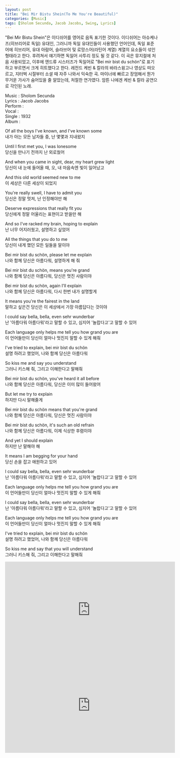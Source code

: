 ```yaml
---
layout: post
title: "Bei Mir Bistu Shein(To Me You're Beautiful)"
categories: [Music]
tags: [Sholom Secunda, Jacob Jacobs, Swing, Lyrics]
---
```


"Bei Mir Bistu Shein"은 이디쉬어를 영어로 음독 표기한 것이다. 이디쉬어는 아슈케나즈(히브리어로 독일) 유대인, 그러니까 독일 유대인들이 사용했던 언어인데, 독일 표준어에 히브리어, 유대 아람어, 슬라브어 및 로망스어(라틴어 계열) 계열의 요소들이 섞인 형태라고 한다. 후려쳐서 얘기하면 독일어 사투리 정도 될 것 같다. 이 곡은 뮤지컬에 처음 사용되었고, 이후에 앤드류 시스터즈가 독일어로 "Bei mir bist du schön"로 표기하고 부르면서 크게 히트했다고 한다. 레전드 케빈 & 칼라의 바라스윙고나 영상도 떠오르고, 지터벅 시절부터 소셜 때 자주 나와서 익숙한 곡. 마이너에 빠르고 장엄해서 뭔가 무거운 가사가 숨어있을 줄 알았는데, 처절한 연가였다. 암튼 나에겐 케빈 & 칼라 공연으로 각인된 노래.

Music : Sholom Secunda  
Lyrics : Jacob Jacobs  
Perform :    
Vocal :   
Single : 1932   
Album :   

Of all the boys I've known, and I've known some  
내가 아는 모든 남자들 중, 난 몇몇과 지내왔지  

Until I first met you, I was lonesome  
당신을 만나기 전까지 난 외로웠어  

And when you came in sight, dear, my heart grew light  
당신이 내 눈에 들어올 때, 오, 내 마음속엔 빛이 일어났고  

And this old world seemed new to me  
이 세상은 다른 세상이 되었지  

You're really swell, I have to admit you  
당신은 정말 멋져, 난 인정해야만 해  

Deserve expressions that really fit you  
당신에게 정말 어울리는 표현이고 받을만 해  

And so I've racked my brain, hoping to explain  
난 너무 어지러웠고, 설명하고 싶었어  

All the things that you do to me  
당신이 내게 했던 모든 일들을 말이야  

Bei mir bist du schön, please let me explain  
나와 함께 당신은 아름다워, 설명하게 해 줘  

Bei mir bist du schön, means you're grand  
나와 함께 당신은 아름다워, 당신은 멋진 사람이야  

Bei mir bist du schön, again I'll explain  
나와 함께 당신은 아름다워, 다시 한번 내가 설명할게  

It means you're the fairest in the land  
말하고 싶은건 당신은 이 세상에서 가장 아름답다는 것이야  

I could say bella, bella, even sehr wunderbar  
난 '아름다워 아름다워'라고 말할 수 있고, 심지어 '놀랍다고'고 말할 수 있어  

Each language only helps me tell you how grand you are  
이 언어들만이 당신이 얼마나 멋진지 말할 수 있게 해줘  

I've tried to explain, bei mir bist du schön  
설명 하려고 했었어, 나와 함께 당신은 아름다워  

So kiss me and say you understand  
그러니 키스해 줘, 그리고 이해한다고 말해줘  

Bei mir bist du schön, you've heard it all before  
나와 함께 당신은 아름다워, 당신은 이미 많이 들어왔어  

But let me try to explain  
하지만 다시 말해줄게  

Bei mir bist du schön means that you're grand  
나와 함께 당신은 아름다워, 당신은 멋진 사람이야  

Bei mir bist du schön, it's such an old refrain  
나와 함께 당신은 아름다워, 이제 식상한 후렴이야  

And yet I should explain  
하지만 난 말해야 해  

It means I am begging for your hand  
당신 손을 잡고 애원하고 있어  

I could say bella, bella, even sehr wunderbar  
난 '아름다워 아름다워'라고 말할 수 있고, 심지어 '놀랍다고'고 말할 수 있어  

Each language only helps me tell you how grand you are  
이 언어들만이 당신이 얼마나 멋진지 말할 수 있게 해줘  

I could say bella, bella, even sehr wunderbar  
난 '아름다워 아름다워'라고 말할 수 있고, 심지어 '놀랍다고'고 말할 수 있어  

Each language only helps me tell you how grand you are  
이 언어들만이 당신이 얼마나 멋진지 말할 수 있게 해줘  

I've tried to explain, bei mir bist du schön  
설명 하려고 했었어, 나와 함께 당신은 아름다워  

So kiss me and say that you will understand  
그러니 키스해 줘, 그리고 이해한다고 말해줘  

<iframe width="560" height="315" src="https://www.youtube.com/embed/Xe2UXccid40" title="YouTube video player" frameborder="0" allow="accelerometer; autoplay; clipboard-write; encrypted-media; gyroscope; picture-in-picture" allowfullscreen></iframe>

<iframe width="560" height="315" src="https://www.youtube.com/embed/u5MfjuhYbXc" title="YouTube video player" frameborder="0" allow="accelerometer; autoplay; clipboard-write; encrypted-media; gyroscope; picture-in-picture" allowfullscreen></iframe>